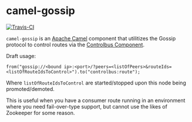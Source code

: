 # camel-gossip
[![Travis-CI](https://travis-ci.org/jhberges/camel-gossip.svg)](https://travis-ci.org/jhberges/camel-gossip)

```camel-gossip``` is an [Apache Camel](http://camel.apache.com) component that utilitizes the Gossip protocol to control routes via the [Controlbus Component](http://camel.apache.org/controlbus-component.html).

Draft usage:

    from("gossip://<bound ip>:<port>/?peers=<listOfPeers>&routeIds=<listOfRouteIdsToControl>").to("controlbus:route");
    
Where ```listOfRouteIdsToControl``` are started/stopped upon this node being promoted/demoted.

This is useful when you have a consumer route running in an environment where you need fail-over-type support, but cannot use the likes of Zookeeper for some reason.

